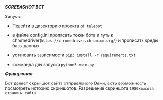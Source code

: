***SCREENSHOT BOT***

Запуск:

- Перейти в директорию проекта `cd telebot`

- в файле config.ini прописать токен бота и путь к chromedriver(`https://chromedriver.chromium.org/`)
  и прописать креды базы данных

- установить зависимости `pip3 install -r requirements.txt`

- комманда для запуска `python3 main.py`

***Функционал***

Бот делает скриншот сайта отправленого Вами, есть возможность
посмотреть историю скриншотов. Разрешение скриншота `1980хвысота страницы сайта`
